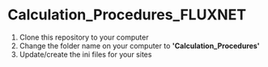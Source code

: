 # Calculation_Procedures_FLUXNET

1. Clone this repository to your computer
2. Change the folder name on your computer to **'Calculation_Procedures'**
3. Update/create the ini files for your sites
